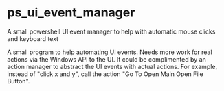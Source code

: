 # ps_ui_event_manager
A small powershell UI event manager to help with automatic mouse clicks and keyboard text


A small program to help automating UI events. Needs more work for real actions via the Windows API to the UI. It could be complimented by an action manager to abstract the UI events with actual actions. For example, instead of "click x and y", call the action "Go To Open Main Open File Button".
